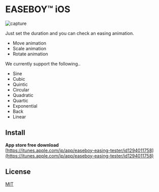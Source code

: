 # EASEBOY™ iOS

![capture](https://github.com/kunoworldwide/Easeboy/blob/media/capture.gif)

Just set the duration and you can check an easing animation.

- Move animation
- Scale animation
- Rotate animation

We currently support the following..

- Sine 
- Cubic
- Quintic
- Circular
- Quadratic
- Quartic 
- Exponential 
- Back 
- Linear

## Install

**App store free download**   
[https://itunes.apple.com/jp/app/easeboy-easing-tester/id1294011758](https://itunes.apple.com/jp/app/easeboy-easing-tester/id1294011758)

## License

[MIT](https://github.com/kunoworldwide/Easeboy/blob/master/LICENSE)